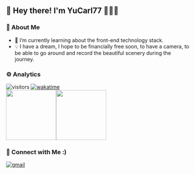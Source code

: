 <!-- 
- 🔭 I’m currently working on ...
- 👯 I’m looking to collaborate on ...
- 🤔 I’m looking for help with ...
- 💬 Ask me about ...
- 📫 How to reach me: ...
- 😄 Pronouns: ...
- ⚡ Fun fact: ...
-->
## 👋 Hey there! I'm YuCarl77 🧑🏻‍💻

### 👨 About Me

- 🌱 I’m currently learning about the front-end technology stack.
- 💡 I have a dream, I hope to be financially free soon, to have a camera, to be able to go around and record the beautiful scenery during the journey.

### ⚙️ Analytics

![visitors](https://visitor-badge.glitch.me/badge?page_id=YuCarl77.readme) [![wakatime](https://wakatime.com/badge/user/e2663cf7-29c1-48be-94d7-49d8dc6e7bd0.svg)](https://wakatime.com/@e2663cf7-29c1-48be-94d7-49d8dc6e7bd0)
<br/>
<img height="137px" src="https://github-readme-stats.vercel.app/api?username=yucarl77&show_icons=true&hide_title=true&hide_border=true&include_all_commits=true&line_height=21" /><img height="137px" src="https://github-readme-stats.vercel.app/api/top-langs/?username=yucarl77&layout=compact&hide_title=true&hide_border=true&locale=cn&&hide=pawn,sourcepawn,nasl" />

### 🤝 Connect with Me :)

[![gmail](https://img.shields.io/badge/-yucarl77.me@gmail.com-D14836?style=flat-square&logo=Gmail&logoColor=white)](mailto:yucarl77.me@gmail.com)
